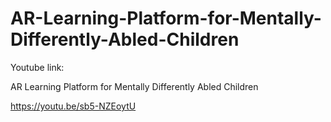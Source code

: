 # AR-Learning-Platform-for-Mentally-Differently-Abled-Children

Youtube link:

AR Learning Platform for Mentally Differently Abled Children

https://youtu.be/sb5-NZEoytU
